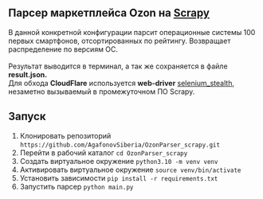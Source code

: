 
## Парсер маркетплейса Ozon на <a href="https://scrapy.org/">Scrapy</a>
В данной конкретной конфигурации парсит операционные системы 100 первых смартфонов, отсортированных по рейтингу. Возвращает распределение по версиям ОС.<br><br>
Результат выводится в терминал, а так же сохраняется в файле **result.json.**<br>
Для обхода **CloudFlare** используется **web-driver** <a href="https://pypi.org/project/selenium-stealth/">selenium_stealth</a>, незаметно вызываемый в промежуточном ПО Scrapy.


## Запуск
<ol>
  <li>Клонировать репозиторий <code>https://github.com/AgafonovSiberia/OzonParser_scrapy.git</code>
  <li>Перейти в рабочий каталог <code>cd OzonParser_scrapy</code>
  <li>Создать виртуальное окружение <code>python3.10 -m venv venv</code>
  <li>Активировать виртуальное окружение <code>source venv/bin/activate</code>
  <li>Установить зависимости <code>pip install -r requirements.txt</code>
  <li>Запустить парсер <code>python main.py</code>
</ol>



